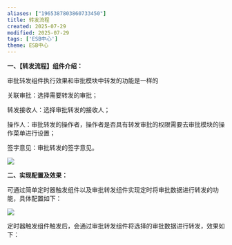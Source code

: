 ```yaml
---
aliases: ["1965387803860733450"]
title: 转发流程
created: 2025-07-29
modified: 2025-07-29
tags: ['ESB中心']
theme: ESB中心
---
```


**一、【转发流程】组件介绍：**

审批转发组件执行效果和审批模块中转发的功能是一样的

关联审批：选择需要转发的审批；

转发接收人：选择审批转发的接收人；

操作人：审批转发的操作者，操作者是否具有转发审批的权限需要去审批模块的操作菜单进行设置；

签字意见：审批转发的签字意见。

![](https://myhelpdoc.oss-cn-heyuan.aliyuncs.com/mdimages/4a95b50add12c6e0388d7db4016cf933.jpg)

**二、实现配置及效果：**

可通过简单定时器触发组件以及审批转发组件实现定时将审批数据进行转发的功能，具体配置如下：

![](https://myhelpdoc.oss-cn-heyuan.aliyuncs.com/mdimages/056caedf7ecf3ff5dc2e4cb4a261ffff.jpg)

定时器触发组件触发后，会通过审批转发组件将选择的审批数据进行转发，效果如下：


